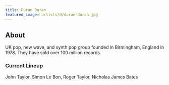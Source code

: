 ```yaml
---
title: Duran Duran
featured_image: artists/d/duran-duran.jpg
---
```

## About

UK pop, new wave, and synth pop group founded in Birmingham, England in 1978. They have sold over 100 million records.

### Current Lineup

John Taylor, Simon Le Bon, Roger Taylor, Nicholas James Bates

